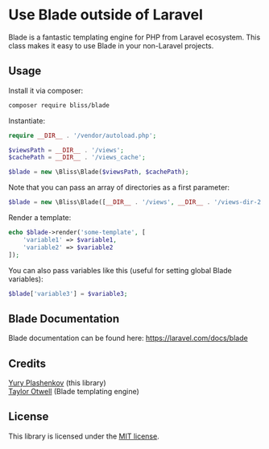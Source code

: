 # Use Blade outside of Laravel

Blade is a fantastic templating engine for PHP from Laravel ecosystem.
This class makes it easy to use Blade in your non-Laravel projects.

## Usage

Install it via composer:

```bash
composer require bliss/blade
```

Instantiate:

```php
require __DIR__ . '/vendor/autoload.php';

$viewsPath = __DIR__ . '/views';
$cachePath = __DIR__ . '/views_cache';

$blade = new \Bliss\Blade($viewsPath, $cachePath);
```

Note that you can pass an array of directories as a first parameter:

```php
$blade = new \Bliss\Blade([__DIR__ . '/views', __DIR__ . '/views-dir-2'], $cachePath);
```

Render a template:

```php
echo $blade->render('some-template', [
    'variable1' => $variable1,
    'variable2' => $variable2
]);
```

You can also pass variables like this (useful for setting global Blade variables):

```php
$blade['variable3'] = $variable3;
```

## Blade Documentation

Blade documentation can be found here: https://laravel.com/docs/blade

## Credits

[Yury Plashenkov](https://yuryplashenkov.com) (this library)  
[Taylor Otwell](https://github.com/taylorotwell) (Blade templating engine)

## License

This library is licensed under the [MIT license](LICENSE.md).
